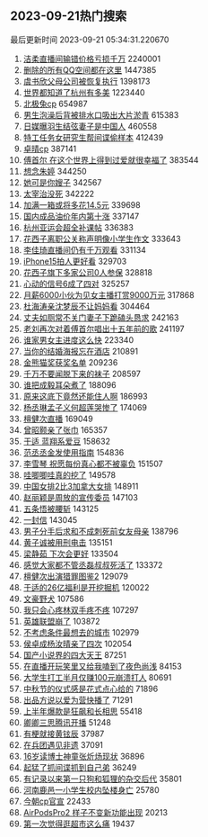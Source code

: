 ## 2023-09-21热门搜索 
最后更新时间 2023-09-21 05:34:31.220670 
1. [洁柔直播间输错价格亏损千万](https://s.weibo.com/weibo?q=%23%E6%B4%81%E6%9F%94%E7%9B%B4%E6%92%AD%E9%97%B4%E8%BE%93%E9%94%99%E4%BB%B7%E6%A0%BC%E4%BA%8F%E6%8D%9F%E5%8D%83%E4%B8%87%23&t=31&band_rank=1&Refer=top) 2240001
1. [删除的所有QQ空间都在这里](https://s.weibo.com/weibo?q=%23%E5%88%A0%E9%99%A4%E7%9A%84%E6%89%80%E6%9C%89QQ%E7%A9%BA%E9%97%B4%E9%83%BD%E5%9C%A8%E8%BF%99%E9%87%8C%23&t=31&band_rank=2&Refer=top) 1447385
1. [虞书欣父母公司被恢复执行](https://s.weibo.com/weibo?q=%23%E8%99%9E%E4%B9%A6%E6%AC%A3%E7%88%B6%E6%AF%8D%E5%85%AC%E5%8F%B8%E8%A2%AB%E6%81%A2%E5%A4%8D%E6%89%A7%E8%A1%8C%23&t=31&band_rank=4&Refer=top) 1398173
1. [世界都知道了杭州有多美](https://s.weibo.com/weibo?q=%23%E4%B8%96%E7%95%8C%E9%83%BD%E7%9F%A5%E9%81%93%E4%BA%86%E6%9D%AD%E5%B7%9E%E6%9C%89%E5%A4%9A%E7%BE%8E%23&t=31&band_rank=3&Refer=top) 1223440
1. [北极兔cp](https://s.weibo.com/weibo?q=%E5%8C%97%E6%9E%81%E5%85%94cp&t=31&band_rank=5&Refer=top) 654987
1. [男生泡澡后背被排水口吸出大片淤青](https://s.weibo.com/weibo?q=%23%E7%94%B7%E7%94%9F%E6%B3%A1%E6%BE%A1%E5%90%8E%E8%83%8C%E8%A2%AB%E6%8E%92%E6%B0%B4%E5%8F%A3%E5%90%B8%E5%87%BA%E5%A4%A7%E7%89%87%E6%B7%A4%E9%9D%92%23&t=31&band_rank=50&Refer=top) 615383
1. [日媒曝羽生结弦妻子是中国人](https://s.weibo.com/weibo?q=%23%E6%97%A5%E5%AA%92%E6%9B%9D%E7%BE%BD%E7%94%9F%E7%BB%93%E5%BC%A6%E5%A6%BB%E5%AD%90%E6%98%AF%E4%B8%AD%E5%9B%BD%E4%BA%BA%23&t=31&band_rank=6&Refer=top) 460558
1. [特工任务女研究生帮间谍偷样本](https://s.weibo.com/weibo?q=%23%E7%89%B9%E5%B7%A5%E4%BB%BB%E5%8A%A1%E5%A5%B3%E7%A0%94%E7%A9%B6%E7%94%9F%E5%B8%AE%E9%97%B4%E8%B0%8D%E5%81%B7%E6%A0%B7%E6%9C%AC%23&t=31&band_rank=7&Refer=top) 412439
1. [卓晴cp](https://s.weibo.com/weibo?q=%E5%8D%93%E6%99%B4cp&t=31&band_rank=8&Refer=top) 387141
1. [傅首尔 在这个世界上得到过爱就很幸福了](https://s.weibo.com/weibo?q=%E5%82%85%E9%A6%96%E5%B0%94%20%E5%9C%A8%E8%BF%99%E4%B8%AA%E4%B8%96%E7%95%8C%E4%B8%8A%E5%BE%97%E5%88%B0%E8%BF%87%E7%88%B1%E5%B0%B1%E5%BE%88%E5%B9%B8%E7%A6%8F%E4%BA%86&t=31&band_rank=9&Refer=top) 383544
1. [想念朱婷](https://s.weibo.com/weibo?q=%E6%83%B3%E5%BF%B5%E6%9C%B1%E5%A9%B7&t=31&band_rank=10&Refer=top) 344250
1. [她可是你嫂子](https://s.weibo.com/weibo?q=%23%E5%A5%B9%E5%8F%AF%E6%98%AF%E4%BD%A0%E5%AB%82%E5%AD%90%23&t=31&band_rank=11&Refer=top) 342567
1. [太宰治没死](https://s.weibo.com/weibo?q=%23%E5%A4%AA%E5%AE%B0%E6%B2%BB%E6%B2%A1%E6%AD%BB%23&t=31&band_rank=12&Refer=top) 342222
1. [加满一箱或将多花14.5元](https://s.weibo.com/weibo?q=%23%E5%8A%A0%E6%BB%A1%E4%B8%80%E7%AE%B1%E6%88%96%E5%B0%86%E5%A4%9A%E8%8A%B114.5%E5%85%83%23&t=31&band_rank=13&Refer=top) 339698
1. [国内成品油价年内第十涨](https://s.weibo.com/weibo?q=%23%E5%9B%BD%E5%86%85%E6%88%90%E5%93%81%E6%B2%B9%E4%BB%B7%E5%B9%B4%E5%86%85%E7%AC%AC%E5%8D%81%E6%B6%A8%23&t=31&band_rank=14&Refer=top) 337147
1. [杭州亚运会超全补课帖](https://s.weibo.com/weibo?q=%23%E6%9D%AD%E5%B7%9E%E4%BA%9A%E8%BF%90%E4%BC%9A%E8%B6%85%E5%85%A8%E8%A1%A5%E8%AF%BE%E5%B8%96%23&t=31&band_rank=15&Refer=top) 336383
1. [花西子离职公关称声明像小学生作文](https://s.weibo.com/weibo?q=%23%E8%8A%B1%E8%A5%BF%E5%AD%90%E7%A6%BB%E8%81%8C%E5%85%AC%E5%85%B3%E7%A7%B0%E5%A3%B0%E6%98%8E%E5%83%8F%E5%B0%8F%E5%AD%A6%E7%94%9F%E4%BD%9C%E6%96%87%23&t=31&band_rank=16&Refer=top) 333643
1. [李佳琦直播间仍有千万观看](https://s.weibo.com/weibo?q=%23%E6%9D%8E%E4%BD%B3%E7%90%A6%E7%9B%B4%E6%92%AD%E9%97%B4%E4%BB%8D%E6%9C%89%E5%8D%83%E4%B8%87%E8%A7%82%E7%9C%8B%23&t=31&band_rank=17&Refer=top) 331134
1. [iPhone15拍人更好看](https://s.weibo.com/weibo?q=iPhone15%E6%8B%8D%E4%BA%BA%E6%9B%B4%E5%A5%BD%E7%9C%8B&t=31&band_rank=18&Refer=top) 329703
1. [花西子旗下多家公司0人参保](https://s.weibo.com/weibo?q=%23%E8%8A%B1%E8%A5%BF%E5%AD%90%E6%97%97%E4%B8%8B%E5%A4%9A%E5%AE%B6%E5%85%AC%E5%8F%B80%E4%BA%BA%E5%8F%82%E4%BF%9D%23&t=31&band_rank=19&Refer=top) 328818
1. [心动的信号6成了四对](https://s.weibo.com/weibo?q=%23%E5%BF%83%E5%8A%A8%E7%9A%84%E4%BF%A1%E5%8F%B76%E6%88%90%E4%BA%86%E5%9B%9B%E5%AF%B9%23&t=31&band_rank=20&Refer=top) 325257
1. [月薪6000小伙为见女主播打赏9000万元](https://s.weibo.com/weibo?q=%23%E6%9C%88%E8%96%AA6000%E5%B0%8F%E4%BC%99%E4%B8%BA%E8%A7%81%E5%A5%B3%E4%B8%BB%E6%92%AD%E6%89%93%E8%B5%8F9000%E4%B8%87%E5%85%83%23&t=31&band_rank=21&Refer=top) 317868
1. [杜海涛亲沈梦辰不让妈妈看](https://s.weibo.com/weibo?q=%23%E6%9D%9C%E6%B5%B7%E6%B6%9B%E4%BA%B2%E6%B2%88%E6%A2%A6%E8%BE%B0%E4%B8%8D%E8%AE%A9%E5%A6%88%E5%A6%88%E7%9C%8B%23&t=31&band_rank=22&Refer=top) 304464
1. [丈夫如厕常不关门妻子下跪磕头恳求](https://s.weibo.com/weibo?q=%23%E4%B8%88%E5%A4%AB%E5%A6%82%E5%8E%95%E5%B8%B8%E4%B8%8D%E5%85%B3%E9%97%A8%E5%A6%BB%E5%AD%90%E4%B8%8B%E8%B7%AA%E7%A3%95%E5%A4%B4%E6%81%B3%E6%B1%82%23&t=31&band_rank=23&Refer=top) 242163
1. [老刘再次对着傅首尔唱出十五年前的歌](https://s.weibo.com/weibo?q=%E8%80%81%E5%88%98%E5%86%8D%E6%AC%A1%E5%AF%B9%E7%9D%80%E5%82%85%E9%A6%96%E5%B0%94%E5%94%B1%E5%87%BA%E5%8D%81%E4%BA%94%E5%B9%B4%E5%89%8D%E7%9A%84%E6%AD%8C&t=31&band_rank=24&Refer=top) 241197
1. [谁家男女主进度这么快](https://s.weibo.com/weibo?q=%23%E8%B0%81%E5%AE%B6%E7%94%B7%E5%A5%B3%E4%B8%BB%E8%BF%9B%E5%BA%A6%E8%BF%99%E4%B9%88%E5%BF%AB%23&t=31&band_rank=25&Refer=top) 223340
1. [当你的结婚海报忘在酒店](https://s.weibo.com/weibo?q=%23%E5%BD%93%E4%BD%A0%E7%9A%84%E7%BB%93%E5%A9%9A%E6%B5%B7%E6%8A%A5%E5%BF%98%E5%9C%A8%E9%85%92%E5%BA%97%23&t=31&band_rank=26&Refer=top) 210891
1. [金熊猫奖获奖名单](https://s.weibo.com/weibo?q=%23%E9%87%91%E7%86%8A%E7%8C%AB%E5%A5%96%E8%8E%B7%E5%A5%96%E5%90%8D%E5%8D%95%23&t=31&band_rank=27&Refer=top) 209236
1. [千万不要闻脱下来的袜子](https://s.weibo.com/weibo?q=%23%E5%8D%83%E4%B8%87%E4%B8%8D%E8%A6%81%E9%97%BB%E8%84%B1%E4%B8%8B%E6%9D%A5%E7%9A%84%E8%A2%9C%E5%AD%90%23&t=31&band_rank=28&Refer=top) 208597
1. [谁把成毅耳朵煮了](https://s.weibo.com/weibo?q=%23%E8%B0%81%E6%8A%8A%E6%88%90%E6%AF%85%E8%80%B3%E6%9C%B5%E7%85%AE%E4%BA%86%23&t=31&band_rank=29&Refer=top) 188096
1. [原来这底下竟然还能住人啊](https://s.weibo.com/weibo?q=%E5%8E%9F%E6%9D%A5%E8%BF%99%E5%BA%95%E4%B8%8B%E7%AB%9F%E7%84%B6%E8%BF%98%E8%83%BD%E4%BD%8F%E4%BA%BA%E5%95%8A&t=31&band_rank=30&Refer=top) 186993
1. [杨丞琳孟子义何超莲哭惨了](https://s.weibo.com/weibo?q=%23%E6%9D%A8%E4%B8%9E%E7%90%B3%E5%AD%9F%E5%AD%90%E4%B9%89%E4%BD%95%E8%B6%85%E8%8E%B2%E5%93%AD%E6%83%A8%E4%BA%86%23&t=31&band_rank=31&Refer=top) 174069
1. [檀健次直播](https://s.weibo.com/weibo?q=%E6%AA%80%E5%81%A5%E6%AC%A1%E7%9B%B4%E6%92%AD&t=31&band_rank=32&Refer=top) 169049
1. [曾昭颢亲了张巾](https://s.weibo.com/weibo?q=%23%E6%9B%BE%E6%98%AD%E9%A2%A2%E4%BA%B2%E4%BA%86%E5%BC%A0%E5%B7%BE%23&t=31&band_rank=33&Refer=top) 165357
1. [于适 蓝翔系爱豆](https://s.weibo.com/weibo?q=%E4%BA%8E%E9%80%82%20%E8%93%9D%E7%BF%94%E7%B3%BB%E7%88%B1%E8%B1%86&t=31&band_rank=34&Refer=top) 158632
1. [范丞丞金发使用指南](https://s.weibo.com/weibo?q=%23%E8%8C%83%E4%B8%9E%E4%B8%9E%E9%87%91%E5%8F%91%E4%BD%BF%E7%94%A8%E6%8C%87%E5%8D%97%23&t=31&band_rank=47&Refer=top) 154836
1. [李雪琴 祝愿每份真心都不被辜负](https://s.weibo.com/weibo?q=%E6%9D%8E%E9%9B%AA%E7%90%B4%20%E7%A5%9D%E6%84%BF%E6%AF%8F%E4%BB%BD%E7%9C%9F%E5%BF%83%E9%83%BD%E4%B8%8D%E8%A2%AB%E8%BE%9C%E8%B4%9F&t=31&band_rank=35&Refer=top) 151507
1. [哇唧唧哇真的挖了](https://s.weibo.com/weibo?q=%23%E5%93%87%E5%94%A7%E5%94%A7%E5%93%87%E7%9C%9F%E7%9A%84%E6%8C%96%E4%BA%86%23&t=31&band_rank=36&Refer=top) 149578
1. [中国女排2比3加拿大女排](https://s.weibo.com/weibo?q=%23%E4%B8%AD%E5%9B%BD%E5%A5%B3%E6%8E%922%E6%AF%943%E5%8A%A0%E6%8B%BF%E5%A4%A7%E5%A5%B3%E6%8E%92%23&t=31&band_rank=37&Refer=top) 148911
1. [赵丽颖是周放的宣传委员](https://s.weibo.com/weibo?q=%23%E8%B5%B5%E4%B8%BD%E9%A2%96%E6%98%AF%E5%91%A8%E6%94%BE%E7%9A%84%E5%AE%A3%E4%BC%A0%E5%A7%94%E5%91%98%23&t=31&band_rank=38&Refer=top) 147103
1. [五条悟被腰斩](https://s.weibo.com/weibo?q=%E4%BA%94%E6%9D%A1%E6%82%9F%E8%A2%AB%E8%85%B0%E6%96%A9&t=31&band_rank=39&Refer=top) 143125
1. [一封信](https://s.weibo.com/weibo?q=%E4%B8%80%E5%B0%81%E4%BF%A1&t=31&band_rank=40&Refer=top) 143045
1. [男子分手后求和不成刺死前女友母亲](https://s.weibo.com/weibo?q=%23%E7%94%B7%E5%AD%90%E5%88%86%E6%89%8B%E5%90%8E%E6%B1%82%E5%92%8C%E4%B8%8D%E6%88%90%E5%88%BA%E6%AD%BB%E5%89%8D%E5%A5%B3%E5%8F%8B%E6%AF%8D%E4%BA%B2%23&t=31&band_rank=24&Refer=top) 138796
1. [黄子诚被用刑电击](https://s.weibo.com/weibo?q=%23%E9%BB%84%E5%AD%90%E8%AF%9A%E8%A2%AB%E7%94%A8%E5%88%91%E7%94%B5%E5%87%BB%23&t=31&band_rank=42&Refer=top) 135151
1. [梁静茹 下次会更好](https://s.weibo.com/weibo?q=%E6%A2%81%E9%9D%99%E8%8C%B9%20%E4%B8%8B%E6%AC%A1%E4%BC%9A%E6%9B%B4%E5%A5%BD&t=31&band_rank=46&Refer=top) 133504
1. [感觉大家都不管丞磊叔叔死活了](https://s.weibo.com/weibo?q=%E6%84%9F%E8%A7%89%E5%A4%A7%E5%AE%B6%E9%83%BD%E4%B8%8D%E7%AE%A1%E4%B8%9E%E7%A3%8A%E5%8F%94%E5%8F%94%E6%AD%BB%E6%B4%BB%E4%BA%86&t=31&band_rank=41&Refer=top) 133372
1. [檀健次出演猎罪图鉴2](https://s.weibo.com/weibo?q=%23%E6%AA%80%E5%81%A5%E6%AC%A1%E5%87%BA%E6%BC%94%E7%8C%8E%E7%BD%AA%E5%9B%BE%E9%89%B42%23&t=31&band_rank=43&Refer=top) 129079
1. [于适的26亿福利是开挖掘机](https://s.weibo.com/weibo?q=%23%E4%BA%8E%E9%80%82%E7%9A%8426%E4%BA%BF%E7%A6%8F%E5%88%A9%E6%98%AF%E5%BC%80%E6%8C%96%E6%8E%98%E6%9C%BA%23&t=31&band_rank=44&Refer=top) 120022
1. [文豪野犬](https://s.weibo.com/weibo?q=%E6%96%87%E8%B1%AA%E9%87%8E%E7%8A%AC&t=31&band_rank=45&Refer=top) 107586
1. [我只会心疼林双手疼不疼](https://s.weibo.com/weibo?q=%23%E6%88%91%E5%8F%AA%E4%BC%9A%E5%BF%83%E7%96%BC%E6%9E%97%E5%8F%8C%E6%89%8B%E7%96%BC%E4%B8%8D%E7%96%BC%23&t=31&band_rank=46&Refer=top) 107297
1. [英雄联盟崩了](https://s.weibo.com/weibo?q=%E8%8B%B1%E9%9B%84%E8%81%94%E7%9B%9F%E5%B4%A9%E4%BA%86&t=31&band_rank=48&Refer=top) 103872
1. [不考虑条件最想去的城市](https://s.weibo.com/weibo?q=%23%E4%B8%8D%E8%80%83%E8%99%91%E6%9D%A1%E4%BB%B6%E6%9C%80%E6%83%B3%E5%8E%BB%E7%9A%84%E5%9F%8E%E5%B8%82%23&t=31&band_rank=49&Refer=top) 102979
1. [侯卓成杨汝晴亲了四次](https://s.weibo.com/weibo?q=%23%E4%BE%AF%E5%8D%93%E6%88%90%E6%9D%A8%E6%B1%9D%E6%99%B4%E4%BA%B2%E4%BA%86%E5%9B%9B%E6%AC%A1%23&t=31&band_rank=48&Refer=top) 102054
1. [国产小说界的四大天王](https://s.weibo.com/weibo?q=%E5%9B%BD%E4%BA%A7%E5%B0%8F%E8%AF%B4%E7%95%8C%E7%9A%84%E5%9B%9B%E5%A4%A7%E5%A4%A9%E7%8E%8B&t=31&band_rank=49&Refer=top) 87251
1. [在直播开玩笑里又给我嗑到了夜色尚浅](https://s.weibo.com/weibo?q=%E5%9C%A8%E7%9B%B4%E6%92%AD%E5%BC%80%E7%8E%A9%E7%AC%91%E9%87%8C%E5%8F%88%E7%BB%99%E6%88%91%E5%97%91%E5%88%B0%E4%BA%86%E5%A4%9C%E8%89%B2%E5%B0%9A%E6%B5%85&t=31&band_rank=47&Refer=top) 84153
1. [大学生打工半月仅赚100元崩溃打人](https://s.weibo.com/weibo?q=%23%E5%A4%A7%E5%AD%A6%E7%94%9F%E6%89%93%E5%B7%A5%E5%8D%8A%E6%9C%88%E4%BB%85%E8%B5%9A100%E5%85%83%E5%B4%A9%E6%BA%83%E6%89%93%E4%BA%BA%23&t=31&band_rank=50&Refer=top) 80691
1. [中秋节的仪式感是花式点心给的](https://s.weibo.com/weibo?q=%23%E4%B8%AD%E7%A7%8B%E8%8A%82%E7%9A%84%E4%BB%AA%E5%BC%8F%E6%84%9F%E6%98%AF%E8%8A%B1%E5%BC%8F%E7%82%B9%E5%BF%83%E7%BB%99%E7%9A%84%23&t=31&band_rank=50&Refer=top) 71896
1. [出品方说以爱为营快播了](https://s.weibo.com/weibo?q=%23%E5%87%BA%E5%93%81%E6%96%B9%E8%AF%B4%E4%BB%A5%E7%88%B1%E4%B8%BA%E8%90%A5%E5%BF%AB%E6%92%AD%E4%BA%86%23&t=31&band_rank=32&Refer=top) 71291
1. [上半年爆款是狂飙和长相思](https://s.weibo.com/weibo?q=%23%E4%B8%8A%E5%8D%8A%E5%B9%B4%E7%88%86%E6%AC%BE%E6%98%AF%E7%8B%82%E9%A3%99%E5%92%8C%E9%95%BF%E7%9B%B8%E6%80%9D%23&t=31&band_rank=22&Refer=top) 55418
1. [卿卿三思腾讯开播](https://s.weibo.com/weibo?q=%23%E5%8D%BF%E5%8D%BF%E4%B8%89%E6%80%9D%E8%85%BE%E8%AE%AF%E5%BC%80%E6%92%AD%23&t=31&band_rank=30&Refer=top) 51248
1. [有梗就接黄铉辰](https://s.weibo.com/weibo?q=%23%E6%9C%89%E6%A2%97%E5%B0%B1%E6%8E%A5%E9%BB%84%E9%93%89%E8%BE%B0%23&t=31&band_rank=49&Refer=top) 37987
1. [在兵团遇见非遗](https://s.weibo.com/weibo?q=%23%E5%9C%A8%E5%85%B5%E5%9B%A2%E9%81%87%E8%A7%81%E9%9D%9E%E9%81%97%23&t=31&band_rank=30&Refer=top) 37091
1. [16岁读博士神童张炘炀现状](https://s.weibo.com/weibo?q=%2316%E5%B2%81%E8%AF%BB%E5%8D%9A%E5%A3%AB%E7%A5%9E%E7%AB%A5%E5%BC%A0%E7%82%98%E7%82%80%E7%8E%B0%E7%8A%B6%23&t=31&band_rank=26&Refer=top) 36896
1. [起猛了抓间谍抓到自己弟](https://s.weibo.com/weibo?q=%23%E8%B5%B7%E7%8C%9B%E4%BA%86%E6%8A%93%E9%97%B4%E8%B0%8D%E6%8A%93%E5%88%B0%E8%87%AA%E5%B7%B1%E5%BC%9F%23&t=31&band_rank=31&Refer=top) 36249
1. [有记录以来第一只狗和狐狸的杂交后代](https://s.weibo.com/weibo?q=%E6%9C%89%E8%AE%B0%E5%BD%95%E4%BB%A5%E6%9D%A5%E7%AC%AC%E4%B8%80%E5%8F%AA%E7%8B%97%E5%92%8C%E7%8B%90%E7%8B%B8%E7%9A%84%E6%9D%82%E4%BA%A4%E5%90%8E%E4%BB%A3&t=31&band_rank=46&Refer=top) 35801
1. [河南鹿邑一小学生校内坠楼身亡](https://s.weibo.com/weibo?q=%23%E6%B2%B3%E5%8D%97%E9%B9%BF%E9%82%91%E4%B8%80%E5%B0%8F%E5%AD%A6%E7%94%9F%E6%A0%A1%E5%86%85%E5%9D%A0%E6%A5%BC%E8%BA%AB%E4%BA%A1%23&t=31&band_rank=50&Refer=top) 25780
1. [今朝cp官宣](https://s.weibo.com/weibo?q=%23%E4%BB%8A%E6%9C%9Dcp%E5%AE%98%E5%AE%A3%23&t=31&band_rank=44&Refer=top) 22433
1. [AirPodsPro2 样子不变新功能出现](https://s.weibo.com/weibo?q=AirPodsPro2%20%E6%A0%B7%E5%AD%90%E4%B8%8D%E5%8F%98%E6%96%B0%E5%8A%9F%E8%83%BD%E5%87%BA%E7%8E%B0&t=31&band_rank=31&Refer=top) 20213
1. [第一次觉得逛超市这么痛](https://s.weibo.com/weibo?q=%E7%AC%AC%E4%B8%80%E6%AC%A1%E8%A7%89%E5%BE%97%E9%80%9B%E8%B6%85%E5%B8%82%E8%BF%99%E4%B9%88%E7%97%9B&t=31&band_rank=41&Refer=top) 19437

